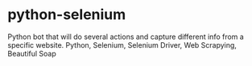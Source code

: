 # python-selenium
Python bot that will do several actions and capture different info from a specific website.  Python, Selenium, Selenium Driver, Web Scrapying, Beautiful Soap
